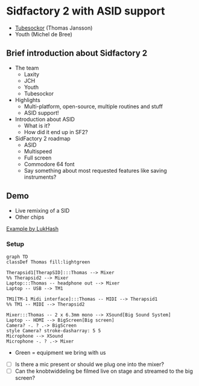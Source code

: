 # Sidfactory 2 with ASID support

- [Tubesockor](https://www.youtube.com/@tubesockor) (Thomas Jansson)
- Youth (Michel de Bree)

## Brief introduction about Sidfactory 2

- The team
  - Laxity
  - JCH
  - Youth
  - Tubesockor
- Highlights
  - Multi-platform, open-source, multiple routines and stuff
  - ASID support!
- Introduction about ASID
  - What is it?
  - How did it end up in SF2?
- SidFactory 2 roadmap
  - ASID
  - Multispeed
  - Full screen
  - Commodore 64 font
  - Say something about most requested features like saving instruments?

## Demo

- Live remixing of a SID
- Other chips

[Example by LukHash](https://www.youtube.com/watch?v=2-baQ6JwGg8)

### Setup

```mermaid
graph TD
classDef Thomas fill:lightgreen

Therapsid1[TherapSID]:::Thomas --> Mixer
%% Therapsid2 --> Mixer
Laptop:::Thomas -- headphone out --> Mixer
Laptop -- USB --> TM1

TM1[TM-1 Midi interface]:::Thomas -- MIDI --> Therapsid1
%% TM1 -- MIDI --> Therapsid2

Mixer:::Thomas -- 2 x 6.3mm mono --> XSound[Big Sound System]
Laptop -- HDMI --> BigScreen[Big screen]
Camera? -. ? .-> BigScreen
style Camera? stroke-dasharray: 5 5
Microphone --> XSound
Microphone -. ? .-> Mixer
```

- Green = equipment we bring with us
- [ ] Is there a mic present or should we plug one into the mixer?
- [ ] Can the knobtwiddeling be filmed live on stage and streamed to the big screen?

